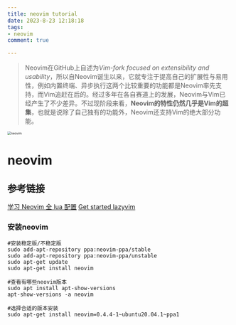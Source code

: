 ```yaml
---
title: neovim tutorial
date: 2023-8-23 12:18:18
tags: 
- neovim
comment: true

---
```

> Neovim在GitHub上自述为*Vim-fork focused on extensibility and usability*，所以自Neovim诞生以来，它就专注于提高自己的扩展性与易用性，例如内置终端、异步执行这两个比较重要的功能都是Neovim率先支持，而Vim追赶在后的。经过多年在各自赛道上的发展，Neovim与Vim已经产生了不少差异。不过现阶段来看，**Neovim的特性仍然几乎是Vim的超集**，也就是说除了自己独有的功能外，Neovim还支持Vim的绝大部分功能。

<img src="https://picx.zhimg.com/v2-300e97a93f78e336e63861b9b6df9910_r.jpg?source=172ae18b1b9b6df9910_r.jpg" alt="neovim" style="zoom: 50%;" />

# neovim

## 参考链接

[学习 Neovim 全 lua 配置](https://github.com/nshen/learn-neovim-lua/tree/bak)
[Get started lazyvim](https://www.lazyvim.org/)



### 安装neovim

```shell
#安装稳定版/不稳定版
sudo add-apt-repository ppa:neovim-ppa/stable
sudo add-apt-repository ppa:neovim-ppa/unstable
sudo apt-get update
sudo apt-get install neovim

#查看有哪些neovim版本
sudo apt install apt-show-versions 
apt-show-versions -a neovim

#选择合适的版本安装
sudo apt-get install neovim=0.4.4-1~ubuntu20.04.1~ppa1
```


